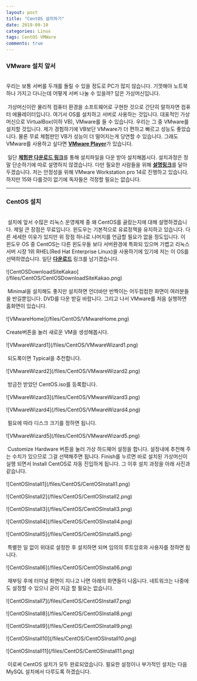 ```yaml
---
layout: post
title: "CentOS 설치하기"
date: 2019-09-10
categories: Linux
tags: CentOS VMWare
comments: true
---
```

<div style="display:none;">
서버를 나누는 이유
VMWare를 설치하는 이유
CentOS를 고른 이유와 설명
MySQL를 고른 이유와 설명
CentOS 설치과정
MySQL 설치과정
MySQL 세팅
PuTTY 사용법
MySQL WorkBench 설치와 사용법
</div>
<h3>VMware 설치 앞서</h3>
<br> 
우리는 보통 서버를 두개를 돌릴 수 있을 정도로 PC가 많지 않습니다. 기껏해야 노트북 하나 가지고 다니는데 어떻게 서버 나눌 수 있을까? 답은 가상머신입니다. 
<br><br>
&nbsp;가상머신이란 물리적 컴퓨터 환경을 소프트웨어로 구현한 것으로 간단히 말하자면 컴퓨터 에뮬레이터입니다. 여기서 OS를 설치하고 서버로 사용하는 것입니다. 대표적인 가상 머신으로 VirtualBox(이하 VB), VMware를 들 수 있습니다. 우리는 그 중 VMware를 설치할 것입니다. 제가 경험하기에 VB보단 VMware가 더 편하고 빠르고 성능도 좋았습니다. 물론 무료 체험판인 VB가 성능이 더 떨어지는게 당연할 수 있습니다. 그래도 VMware를 사용하고 싶다면 <b><a href="https://www.vmware.com/kr/products/workstation-player/workstation-player-evaluation.html">VMware Player</a></b>가 있습니다. 
<br><br>
&nbsp;일단 <b><a href="https://www.vmware.com/kr/products/workstation-pro/workstation-pro-evaluation.html">체험판 다운로드 링크</a></b>를 통해 설치파일을 다운 받아 설치해봅시다. 설치과정은 정말 단순하기에 따로 설명하지 않겠습니다. 다만 필요한 사람들을 위해 <b><a href="https://m.blog.naver.com/PostView.nhn?blogId=bellship99&logNo=221164040584&proxyReferer=https%3A%2F%2Fwww.google.com%2F">설명링크</a></b>를 달아 두겠습니다. 저는 안정성을 위해 VMware Workstation pro 14로 진행하고 있습니다. 하지만 15와 다를것이 없기에 독자들은 걱정할 필요는 없습니다.
<hr class="divider">
<h3>CentOS 설치</h3>
<br> 
&nbsp;설치에 앞서 수많은 리눅스 운영체제 중 왜 CentOS를 골랐는지에 대해 설명하겠습니다. 제일 큰 장점은 무료입니다. 윈도우는 기본적으로 유료정책을 유지하고 있습니다. 다른 세세한 이유가 있지만 위 장점 하나로 나머지를 언급할 필요가 없을 정도입니다. 이 윈도우 OS 중 CentOS는 다른 윈도우들 보다 서버환경에 특화되 있으며 가볍고 리눅스 서버 시장 1위 RHEL(Red Hat Enterprise Linux)을 사용하기에 있기에 저는 이 OS를 선택하였습니다. 일단 <b><a href="http://mirror.kakao.com/centos/7.6.1810/isos/x86_64/">다운로드</a></b> 링크를 남기겠습니다. 
<br><br>
![CentOSDownloadSiteKakao](/files/CentOS/CentOSDownloadSiteKakao.png)
<br><br>
&nbsp;Minimal을 설치해도 좋지만 설치하면 언더바만 반짝이는 어두컴컴한 화면이 여러분들을 반길뿐입니다. DVD를 다운 받길 바랍니다. 그리고 나서 VMware를 처음 실행하면 홈화면이 있습니다. 
<br><br>
![VMwareHome](/files/CentOS/VMwareHome.png)
<br><br>
Create버튼을 눌러 새로운 VM을 생성해봅시다.
<br><br>
![VMwareWizard1](/files/CentOS/VMwareWizard1.png)
<br><br>
&nbsp;되도록이면 Typical을 추천합니다.
<br><br>
![VMwareWizard2](/files/CentOS/VMwareWizard2.png)
<br><br>
&nbsp;방금전 받았던 CentOS.iso를 등록합니다.
<br><br>
![VMwareWizard3](/files/CentOS/VMwareWizard3.png)
<br><br>
![VMwareWizard4](/files/CentOS/VMwareWizard4.png)
<br><br>
&nbsp;필요에 따라 디스크 크기를 정하면 됩니다.
<br><br>
![VMwareWizard5](/files/CentOS/VMwareWizard5.png)
<br><br>
&nbsp;Customize Hardware 버튼을 눌러 가상 하드웨어 설정을 합니다. 설정내에 추천해 주는 수치가 있으므로 그걸 선택해주면 됩니다. Finish를 누르면 바로 설치된 가상머신이 실행 되면서 Install CentOS로 자동 진입하게 됩니다. 그 이후 설치 과정을 아래 사진과 같습니다.
<br><br>
![CentOSInstall1](/files/CentOS/CentOSInstall1.png)
<br><br>
![CentOSInstall2](/files/CentOS/CentOSInstall2.png)
<br><br>
![CentOSInstall3](/files/CentOS/CentOSInstall3.png)
<br><br>
![CentOSInstall4](/files/CentOS/CentOSInstall4.png)
<br><br>
![CentOSInstall5](/files/CentOS/CentOSInstall5.png)
<br><br>
&nbsp;특별한 일 없이 위대로 설정한 후 설치하면 되며 임의의 루트암호와 사용자를 정하면 됩니다.
<br><br>
![CentOSInstall6](/files/CentOS/CentOSInstall6.png)
<br><br>
&nbsp;재부팅 후에 터미널 화면이 지나고 나면 아래의 화면들이 나옵니다. 네트워크는 나중에도 설정할 수 있으니 굳이 지금 할 필요는 없습니다.
<br><br>
![CentOSInstall7](/files/CentOS/CentOSInstall7.png)
<br><br>
![CentOSInstall8](/files/CentOS/CentOSInstall8.png)
<br><br>
![CentOSInstall9](/files/CentOS/CentOSInstall9.png)
<br><br>
![CentOSInstall10](/files/CentOS/CentOSInstall10.png)
<br><br>
![CentOSInstall11](/files/CentOS/CentOSInstall11.png)
<br><br>
&nbsp;이로써 CentOS 설치가 모두 완료되었습니다. 필요한 설정이나 부가적인 설치는 다음 MySQL 설치에서 다루도록 하겠습니다.
<div style="display:none;">
</div>
